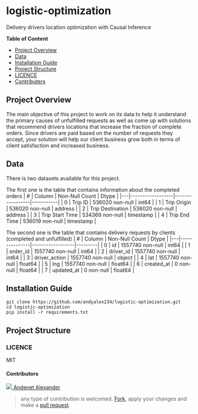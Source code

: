 # logistic-optimization
Delivery drivers location optimization with Causal Inference 

**Table of Content**
* [Project Overview](#project-overview)
* [Data](#data)
* [Installation Guide](#installation-guide)
* [Project Structure](#project-structure)
* [LICENCE](#licence)
* [Contributers](#contributors)

## Project Overview
The main objective of this project to work on its data to help it understand the primary causes of unfulfilled requests as well as come up with solutions that recommend drivers locations that increase the fraction of complete orders. Since drivers are paid based on the number of requests they accept, your solution will help our client business grow both in terms of client satisfaction and increased business. 

## Data
There is two datasets available for this project.

The first one is the table that contains information about the completed orders
| # | Column           | Non-Null Count  | Dtype     |
|---|------------------|-----------------|-----------|
| 0 | Trip ID          | 536020 non-null | int64     |
| 1 | Trip Origin      | 536020 non-null | address   |
| 2 | Trip Destination | 536020 non-null | address   |
| 3 | Trip Start Time  | 534369 non-null | timestamp |
| 4 | Trip End Time    | 536019 non-null | timestamp |
 
The second one is the table that contains delivery requests by clients (completed and unfulfilled) 
| # | Column        | Non-Null Count   | Dtype   |
|---|---------------|------------------|---------|
| 0 | id            | 1557740 non-null | int64   |
| 1 | order_id      | 1557740 non-null | int64   |
| 2 | driver_id     | 1557740 non-null | int64   |
| 3 | driver_action | 1557740 non-null | object  |
| 4 | lat           | 1557740 non-null | float64 |
| 5 | lng           | 1557740 non-null | float64 |
| 6 | created_at    | 0 non-null       | float64 |
| 7 | updated_at    | 0 non-null       | float64 |


## Installation Guide
```
git clone https://github.com/andyalex234/logistic-optimization.git
cd logistic-optimization
pip install -r requirements.txt
```

## Project Structure

### LICENCE
 MIT
#### Contributors

<a href = "https://github.com/andyalex234">
  <img src="https://contrib.rocks/image?repo=andyalex234/logistic-optimization" />
  Andenet Alexander
</a>

> any type of contribution is welcomed. [Fork](https://github.com/andyalex234/logistic-optimization/fork), apply your changes and make a [pull request](https://github.com/andyalex234/logistic-optimization/pull).

